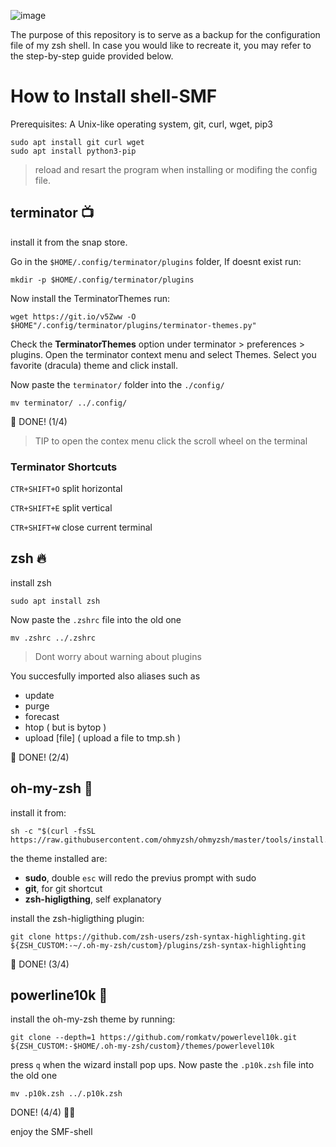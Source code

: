 ![image](https://github.com/DavideBri/shell-SMF/assets/70480082/e2611bd9-fa6f-4781-a171-8afca4cf5a31)


The purpose of this repository is to serve as a backup for the configuration file of my zsh shell. 
In case you would like to recreate it, you may refer to the step-by-step guide provided below.


# How to Install shell-SMF

Prerequisites:
A Unix-like operating system, git, curl, wget, pip3

```
sudo apt install git curl wget
sudo apt install python3-pip
``` 
> reload and resart the program when installing or modifing the config file.

## terminator 📺
  
  install it from the snap store.

  Go in the `$HOME/.config/terminator/plugins` folder, If doesnt exist run:

  `mkdir -p $HOME/.config/terminator/plugins`

  Now install the TerminatorThemes run:

  ```
  wget https://git.io/v5Zww -O $HOME"/.config/terminator/plugins/terminator-themes.py"
  ```

  Check the **TerminatorThemes** option under terminator > preferences > plugins.
  Open the terminator context menu and select Themes.
  Select you favorite (dracula) theme and click install.

  Now paste the `terminator/` folder into the `./config/`
  ```
  mv terminator/ ../.config/
  ```
  🎉 DONE! (1/4)

  > TIP to open the contex menu click the scroll wheel on the terminal

  ### Terminator Shortcuts

  `CTR+SHIFT+O` split horizontal

  `CTR+SHIFT+E` split vertical

  `CTR+SHIFT+W` close current terminal


## zsh 🔥

install zsh
```
sudo apt install zsh
``` 
 Now paste the `.zshrc` file into the old one
  ```
  mv .zshrc ../.zshrc
  ```
> Dont worry about warning about plugins

You succesfully imported also aliases such as
- update
- purge
- forecast
- htop ( but is bytop )
- upload [file] ( upload a file to tmp.sh )

🎉 DONE! (2/4)

## oh-my-zsh 👀

install it from:
```
sh -c "$(curl -fsSL https://raw.githubusercontent.com/ohmyzsh/ohmyzsh/master/tools/install.sh)"
```

  the theme installed are:
  - **sudo**, double `esc` will redo the previus prompt with sudo
  - **git**, for git shortcut
  - **zsh-higligthing**, self explanatory

  install the zsh-higligthing plugin:
  ```
  git clone https://github.com/zsh-users/zsh-syntax-highlighting.git ${ZSH_CUSTOM:-~/.oh-my-zsh/custom}/plugins/zsh-syntax-highlighting
  ```

🎉 DONE! (3/4)

## powerline10k 🔋

install the oh-my-zsh theme by running:

```
git clone --depth=1 https://github.com/romkatv/powerlevel10k.git ${ZSH_CUSTOM:-$HOME/.oh-my-zsh/custom}/themes/powerlevel10k
```

press `q` when the wizard install pop ups.
Now paste the `.p10k.zsh` file into the old one
  
  ```
  mv .p10k.zsh ../.p10k.zsh
  ```
DONE! (4/4) 🥳🥳

enjoy the SMF-shell
